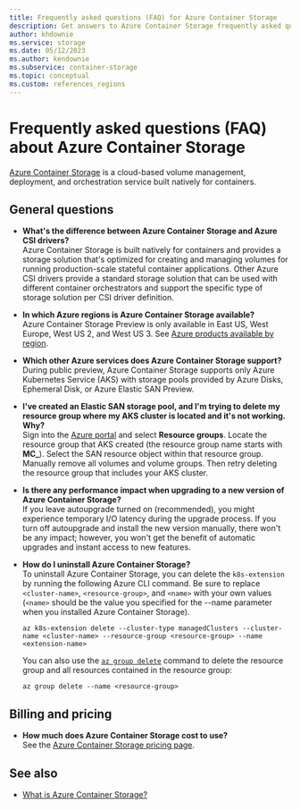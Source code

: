 ```yaml
---
title: Frequently asked questions (FAQ) for Azure Container Storage
description: Get answers to Azure Container Storage frequently asked questions.
author: khdownie
ms.service: storage
ms.date: 05/12/2023
ms.author: kendownie
ms.subservice: container-storage
ms.topic: conceptual
ms.custom: references_regions
---
```


# Frequently asked questions (FAQ) about Azure Container Storage
[Azure Container Storage](container-storage-introduction.md) is a cloud-based volume management, deployment, and orchestration service built natively for containers.

## General questions

* <a id="azure-container-storage-vs-csi-drivers"></a>
  **What's the difference between Azure Container Storage and Azure CSI drivers?**  
  Azure Container Storage is built natively for containers and provides a storage solution that's optimized for creating and managing volumes for running production-scale stateful container applications. Other Azure CSI drivers provide a standard storage solution that can be used with different container orchestrators and support the specific type of storage solution per CSI driver definition.

* <a id="azure-container-storage-regions"></a>
  **In which Azure regions is Azure Container Storage available?**  
  Azure Container Storage Preview is only available in East US, West Europe, West US 2, and West US 3. See [Azure products available by region](https://azure.microsoft.com/global-infrastructure/services/?products).

* <a id="azure-container-storage-preview-limitations"></a>
  **Which other Azure services does Azure Container Storage support?**  
  During public preview, Azure Container Storage supports only Azure Kubernetes Service (AKS) with storage pools provided by Azure Disks, Ephemeral Disk, or Azure Elastic SAN Preview.

* <a id="azure-container-storage-delete-aks-resource-group"></a>
  **I've created an Elastic SAN storage pool, and I'm trying to delete my resource group where my AKS cluster is located and it's not working. Why?**  
  Sign into the [Azure portal](https://portal.azure.com?azure-portal=true) and select **Resource groups**. Locate the resource group that AKS created (the resource group name starts with **MC_**). Select the SAN resource object within that resource group. Manually remove all volumes and volume groups. Then retry deleting the resource group that includes your AKS cluster.

* <a id="azure-container-storage-autoupgrade"></a>
  **Is there any performance impact when upgrading to a new version of Azure Container Storage?**  
  If you leave autoupgrade turned on (recommended), you might experience temporary I/O latency during the upgrade process. If you turn off autoupgrade and install the new version manually, there won't be any impact; however, you won't get the benefit of automatic upgrades and instant access to new features.

* <a id="azure-container-storage-uninstall"></a>
  **How do I uninstall Azure Container Storage?**  
  To uninstall Azure Container Storage, you can delete the `k8s-extension` by running the following Azure CLI command. Be sure to replace `<cluster-name>`, `<resource-group>`, and `<name>` with your own values (`<name>` should be the value you specified for the --name parameter when you installed Azure Container Storage).
  
  ```azurecli-interactive
  az k8s-extension delete --cluster-type managedClusters --cluster-name <cluster-name> --resource-group <resource-group> --name <extension-name>
  ```
  
  You can also use the [`az group delete`](/cli/azure/group) command to delete the resource group and all resources contained in the resource group:
  
  ```azurecli-interactive
  az group delete --name <resource-group>
  ```

## Billing and pricing

* <a id="azure-container-storage-billing"></a>
  **How much does Azure Container Storage cost to use?**  
  See the [Azure Container Storage pricing page](https://aka.ms/AzureContainerStoragePricingPage).

## See also
- [What is Azure Container Storage?](container-storage-introduction.md)
